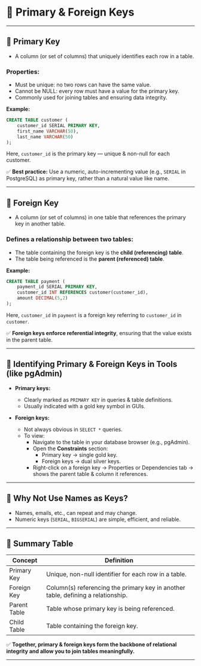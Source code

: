 # 📒 Primary & Foreign Keys

---

## 🔷 Primary Key

- A column (or set of columns) that uniquely identifies each row in a table.

### **Properties:**
- Must be unique: no two rows can have the same value.
- Cannot be NULL: every row must have a value for the primary key.
- Commonly used for joining tables and ensuring data integrity.

**Example:**
```sql
CREATE TABLE customer (
    customer_id SERIAL PRIMARY KEY,
    first_name VARCHAR(50),
    last_name VARCHAR(50)
);
```
Here, `customer_id` is the primary key — unique & non-null for each customer.

✅ **Best practice:** Use a numeric, auto-incrementing value (e.g., `SERIAL` in PostgreSQL) as primary key, rather than a natural value like name.

---

## 🔷 Foreign Key

- A column (or set of columns) in one table that references the primary key in another table.

### **Defines a relationship between two tables:**
- The table containing the foreign key is the **child (referencing) table**.
- The table being referenced is the **parent (referenced) table**.

**Example:**
```sql
CREATE TABLE payment (
    payment_id SERIAL PRIMARY KEY,
    customer_id INT REFERENCES customer(customer_id),
    amount DECIMAL(5,2)
);
```
Here, `customer_id` in `payment` is a foreign key referring to `customer_id` in `customer`.

✅ **Foreign keys enforce referential integrity**, ensuring that the value exists in the parent table.

---

## 🔷 Identifying Primary & Foreign Keys in Tools (like pgAdmin)

- **Primary keys:**
  - Clearly marked as `PRIMARY KEY` in queries & table definitions.
  - Usually indicated with a gold key symbol in GUIs.

- **Foreign keys:**
  - Not always obvious in `SELECT *` queries.
  - To view:
    - Navigate to the table in your database browser (e.g., pgAdmin).
    - Open the **Constraints** section:
      - Primary key → single gold key.
      - Foreign keys → dual silver keys.
    - Right-click on a foreign key → Properties or Dependencies tab → shows the parent table & column it references.

---

## 🔷 Why Not Use Names as Keys?

- Names, emails, etc., can repeat and may change.
- Numeric keys (`SERIAL`, `BIGSERIAL`) are simple, efficient, and reliable.

---

## 🧪 Summary Table

| Concept      | Definition                                                      |
|--------------|-----------------------------------------------------------------|
| Primary Key  | Unique, non-null identifier for each row in a table.            |
| Foreign Key  | Column(s) referencing the primary key in another table, defining a relationship. |
| Parent Table | Table whose primary key is being referenced.                    |
| Child Table  | Table containing the foreign key.                               |

✅ **Together, primary & foreign keys form the backbone of relational integrity and allow you to join tables meaningfully.**

---